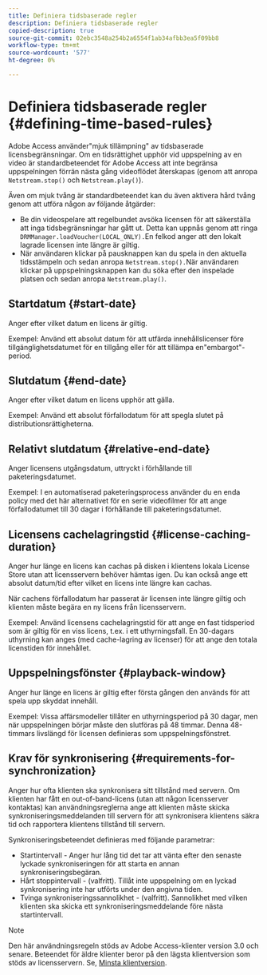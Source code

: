 ```yaml
---
title: Definiera tidsbaserade regler
description: Definiera tidsbaserade regler
copied-description: true
source-git-commit: 02ebc3548a254b2a6554f1ab34afbb3ea5f09bb8
workflow-type: tm+mt
source-wordcount: '577'
ht-degree: 0%

---
```


# Definiera tidsbaserade regler {#defining-time-based-rules}

Adobe Access använder&quot;mjuk tillämpning&quot; av tidsbaserade licensbegränsningar. Om en tidsrättighet upphör vid uppspelning av en video är standardbeteendet för Adobe Access att inte begränsa uppspelningen förrän nästa gång videoflödet återskapas (genom att anropa `Netstream.stop()` och `Netstream.play()`).

Även om mjuk tvång är standardbeteendet kan du även aktivera hård tvång genom att utföra någon av följande åtgärder:

* Be din videospelare att regelbundet avsöka licensen för att säkerställa att inga tidsbegränsningar har gått ut. Detta kan uppnås genom att ringa `DRMManager.loadVoucher(LOCAL_ONLY).`En felkod anger att den lokalt lagrade licensen inte längre är giltig.
* När användaren klickar på pausknappen kan du spela in den aktuella tidsstämpeln och sedan anropa `Netstream.stop().`När användaren klickar på uppspelningsknappen kan du söka efter den inspelade platsen och sedan anropa `Netstream.play()`.

## Startdatum {#start-date}

Anger efter vilket datum en licens är giltig.

Exempel: Använd ett absolut datum för att utfärda innehållslicenser före tillgänglighetsdatumet för en tillgång eller för att tillämpa en&quot;embargot&quot;-period.

## Slutdatum {#end-date}

Anger efter vilket datum en licens upphör att gälla.

Exempel: Använd ett absolut förfallodatum för att spegla slutet på distributionsrättigheterna.

## Relativt slutdatum {#relative-end-date}

Anger licensens utgångsdatum, uttryckt i förhållande till paketeringsdatumet.

Exempel: I en automatiserad paketeringsprocess använder du en enda policy med det här alternativet för en serie videofilmer för att ange förfallodatumet till 30 dagar i förhållande till paketeringsdatumet.

## Licensens cachelagringstid {#license-caching-duration}

Anger hur länge en licens kan cachas på disken i klientens lokala License Store utan att licensservern behöver hämtas igen. Du kan också ange ett absolut datum/tid efter vilket en licens inte längre kan cachas.

När cachens förfallodatum har passerat är licensen inte längre giltig och klienten måste begära en ny licens från licensservern.

Exempel: Använd licensens cachelagringstid för att ange en fast tidsperiod som är giltig för en viss licens, t.ex. i ett uthyrningsfall. En 30-dagars uthyrning kan anges (med cache-lagring av licenser) för att ange den totala licenstiden för innehållet.

## Uppspelningsfönster {#playback-window}

Anger hur länge en licens är giltig efter första gången den används för att spela upp skyddat innehåll.

Exempel: Vissa affärsmodeller tillåter en uthyrningsperiod på 30 dagar, men när uppspelningen börjar måste den slutföras på 48 timmar. Denna 48-timmars livslängd för licensen definieras som uppspelningsfönstret.

## Krav för synkronisering {#requirements-for-synchronization}

Anger hur ofta klienten ska synkronisera sitt tillstånd med servern. Om klienten har fått en out-of-band-licens (utan att någon licensserver kontaktas) kan användningsreglerna ange att klienten måste skicka synkroniseringsmeddelanden till servern för att synkronisera klientens säkra tid och rapportera klientens tillstånd till servern.

Synkroniseringsbeteendet definieras med följande parametrar:

* Startintervall - Anger hur lång tid det tar att vänta efter den senaste lyckade synkroniseringen för att starta en annan synkroniseringsbegäran.
* Hårt stoppintervall - (valfritt). Tillåt inte uppspelning om en lyckad synkronisering inte har utförts under den angivna tiden.
* Tvinga synkroniseringssannolikhet - (valfritt). Sannolikhet med vilken klienten ska skicka ett synkroniseringsmeddelande före nästa startintervall.

>[!NOTE]
>
>Den här användningsregeln stöds av Adobe Access-klienter version 3.0 och senare. Beteendet för äldre klienter beror på den lägsta klientversion som stöds av licensservern. Se, [Minsta klientversion](../../../../aaxs-protecting-content/content-implementing-the-license-server/content-handling-license-reqs/content-minimum-client-version.md).
